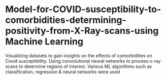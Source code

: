 # Model-for-COVID-susceptibility-to-comorbidities-determining-positivity-from-X-Ray-scans-using Machine Learning

Visualizing datasets to gain insights on the effects of comorbidities on Covid susceptibility. 
Using convolutional neural networks to process x-ray scans to determine regions of interest. 
Various ML algorithms such as classification, regression & neural networks were used

